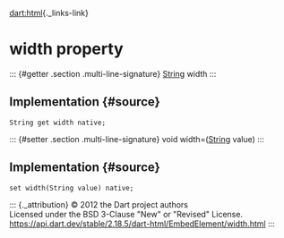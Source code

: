[dart:html](../../dart-html/dart-html-library){._links-link}

width property
==============

::: {#getter .section .multi-line-signature}
[String](../../dart-core/string-class) width
:::

Implementation {#source}
--------------

``` {.language-dart data-language="dart"}
String get width native;
```

::: {#setter .section .multi-line-signature}
void width=([String](../../dart-core/string-class) value)
:::

Implementation {#source}
--------------

``` {.language-dart data-language="dart"}
set width(String value) native;
```

::: {._attribution}
© 2012 the Dart project authors\
Licensed under the BSD 3-Clause \"New\" or \"Revised\" License.\
<https://api.dart.dev/stable/2.18.5/dart-html/EmbedElement/width.html>
:::
